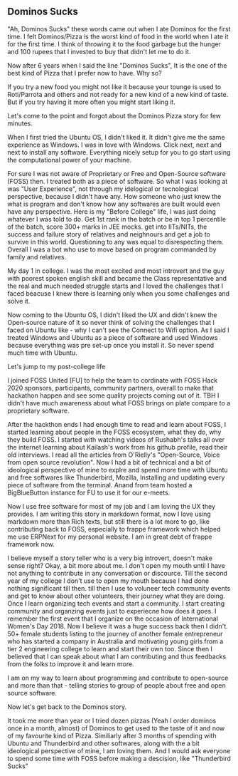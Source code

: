 ## Dominos Sucks

"Ah, Dominos Sucks" these words came out when I ate Dominos for the first time. I felt Dominos/Pizza is the worst kind of food in the world when I ate it for the first time. I think of throwing it to the food garbage but the hunger and 100 rupees that I invested to buy that didn't let me to do it.

Now after 6 years when I said the line "Dominos Sucks", It is the one of the best kind of Pizza that I prefer now to have. Why so? 

If you try a new food you might not like it because your tounge is used to Roti/Parrota and others and not ready for a new kind of a new kind of taste. But if you try having it more often you might start liking it.

Let's come to the point and forgot about the Dominos Pizza story for few minutes.

When I first tried the Ubuntu OS, I didn't liked it. It didn't give me the same experience as Windows. I was in love with Windows. Click next, next and next to install any software. Everything nicely setup for you to go start using the computational power of your machine.

For sure I was not aware of Proprietary or Free and Open-Source software (FOSS) then. I treated both as a piece of software. So what I was looking at was "User Experience", not through my idelogical or tecnological perspective, because I didn't have any. How someone who just knew the what is program and don't know how any softwares are built would even have any perspective. Here is my "Before College" life, I was just doing whatever I was told to do. Get 1st rank in the batch or be in top 1 percentile of the batch, score 300+ marks in JEE mocks. get into IITs/NITs, the success and failure story of relatives and neighnours and get a job to survive in this world. Questioning to any was equal to disrespecting them. Overall I was a bot who use to move based on program commanded by family and relatives. 

My day 1 in college. I was the most excited and most introvert and the guy with poorest spoken english skill and became the Class representative and the real and much needed struggle starts and I loved the challenges that I faced beacuse I knew there is learning only when you some challenges and solve it.

Now coming to the Ubuntu OS, I didn't liked the UX and didn't knew the Open-source nature of it so never think of solving the challenges that I faced on Ubuntu like -  why I can't see the Connect to Wifi option. As I said I treated Windows and Ubuntu as a piece of software and used Windows because everything was pre set-up once you install it. So never spend much time with Ubuntu.

Let's jump to my post-college life

I joined FOSS United [FU] to help the team to cordinate with FOSS Hack 2020 sponsors, participants, community partners, overall to make that hackathon happen and see some quality projects coming out of it. TBH I didn't have much awareness about what FOSS brings on plate compare to a proprietary software.

After the hackthon ends I had enough time to read and learn about FOSS, I started learning about people in the FOSS ecosystem, what they do, why they build FOSS. I started with watching videos of Rushabh's talks all over the internet learning about Kailash's work from his github profile, read their old interviews. I read all the articles from O'Rielly's "Open-Source, Voice from open source revolution". Now I had a bit of technical and a bit of ideological perspective of mine to explre and spend more time with Ubuntu and free softwares like Thunderbird, Mozilla, Installing and updating every piece of software from the terminal. Anand from team hosted a BigBlueButton instance for FU to use it for our e-meets.


Now I use free software for most of my job and I am loving the UX they provides. I am writing this story in markdown format, now I love using markdown more than Rich texts, but still there is a lot more to go, like contributing back to FOSS, especially to frappe framework which helped me use ERPNext for my personal website. I am in great debt of frappe framework now. 

I believe myself a story teller who is a very big introvert, doesn't make sense right? Okay, a bit more about me. I don't open my mouth until I have not anything to contribute in any conversation or discource. Till the second year of my college I don't use to open my mouth because I had done nothing significant till then. till then I use to voluneer tech community events and get to know about other volunteers, their journey what they are doing. Once I learn organizing tech events and start a community. I start creating community and organzing events just to experiecne how does it goes. I remember the first event that I organize on the occasion of International Women's Day 2018. Now I believe it was a huge success back then I didn't. 50+ female students listing to the journey of another female entrepreneur who has started a company in Australia and motivating young girls from a tier 2 engineering college to learn and start their own too. Since then I believed that I can speak about what I am contributing and thus feedbacks from the folks to improve it and learn more.

I am on my way to learn about programming and contribute to open-source and more than that - telling stories to group of people about free and open source software. 

Now let's get back to the Dominos story.

It took me more than year or I tried dozen pizzas (Yeah I order dominos once in a month, almost) of Dominos to get used to the taste of it and now of my favourite kind of Pizza. Similiarly after 3 months of spending with Ubuntu and Thunderbird and other softwares, along with the a bit ideological perspective of mine, I am loving them. And I would ask everyone to spend some time with FOSS before making a descision, like "Thunderbird Sucks"





